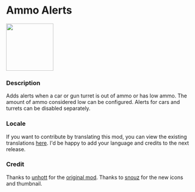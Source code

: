 # Ammo Alerts
<img src=https://raw.githubusercontent.com/Wyrrrd/Gun_Turret_Alerts/master/thumbnail.png width="128" height="128">

### Description
Adds alerts when a car or gun turret is out of ammo or has low ammo. The amount of ammo considered low can be configured. Alerts for cars and turrets can be disabled separately.

### Locale
If you want to contribute by translating this mod, you can view the existing translations [here](https://github.com/Wyrrrd/Gun_Turret_Alerts/tree/master/locale). I'd be happy to add your language and credits to the next release.

### Credit
Thanks to [unhott](https://mods.factorio.com/user/unhott) for the [original mod](https://mods.factorio.com/mod/GunTurretAlerts).
Thanks to [snouz](https://mods.factorio.com/user/snouz) for the new icons and thumbnail.